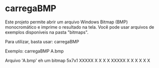 carregaBMP
===============

Este projeto permite abrir um arquivo Windows Bitmap (BMP) monocromático e imprime o resultado na tela.
Você pode usar arquivos de exemplos disponíveis na pasta "bitmaps".

Para utilizar, basta usar:
carregaBMP <arquivo>

Exemplo:
carregaBMP A.bmp

Arquivo 'A.bmp' eh um bitmap 5x7x1
XXXXX
X   X
X   X
XXXXX
X   X
X   X
X   X

